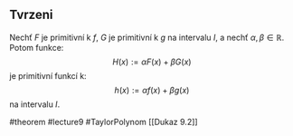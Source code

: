 ## Tvrzeni
 
Nechť $F$ je primitivní k $f$, $G$ je primitivní k $g$ na intervalu $I$, a nechť $\alpha, \beta \in \mathbb{R}$.  
Potom funkce:
$$
H(x) := \alpha F(x) + \beta G(x)
$$
je primitivní funkcí k:
$$
h(x) := \alpha f(x) + \beta g(x)
$$
na intervalu $I$.


#theorem #lecture9 #TaylorPolynom 
[[Dukaz 9.2]]